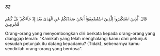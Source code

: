 ##### 32

<span class="ayah">قَالَ ٱلَّذِينَ ٱسْتَكْبَرُوا۟ لِلَّذِينَ ٱسْتُضْعِفُوٓا۟ أَنَحْنُ صَدَدْنَٰكُمْ عَنِ ٱلْهُدَىٰ بَعْدَ إِذْ جَآءَكُم ۖ بَلْ كُنتُم مُّجْرِمِينَ</span>

<span class="ayah_translation">Orang-orang yang menyombongkan diri berkata kepada orang-orang yang dianggap lemah: "Kamikah yang telah menghalangi kamu dari petunjuk sesudah petunjuk itu datang kepadamu? (Tidak), sebenarnya kamu sendirilah orang-orang yang berdosa".</span>
